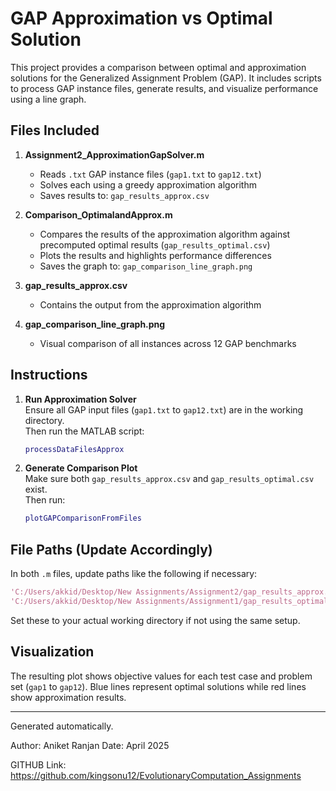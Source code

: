 
# GAP Approximation vs Optimal Solution

This project provides a comparison between optimal and approximation solutions for the Generalized Assignment Problem (GAP). It includes scripts to process GAP instance files, generate results, and visualize performance using a line graph.

## Files Included

1. **Assignment2_ApproximationGapSolver.m**  
   - Reads `.txt` GAP instance files (`gap1.txt` to `gap12.txt`)
   - Solves each using a greedy approximation algorithm
   - Saves results to: `gap_results_approx.csv`

2. **Comparison_OptimalandApprox.m**  
   - Compares the results of the approximation algorithm against precomputed optimal results (`gap_results_optimal.csv`)
   - Plots the results and highlights performance differences
   - Saves the graph to: `gap_comparison_line_graph.png`

3. **gap_results_approx.csv**  
   - Contains the output from the approximation algorithm

4. **gap_comparison_line_graph.png**  
   - Visual comparison of all instances across 12 GAP benchmarks

## Instructions

1. **Run Approximation Solver**  
   Ensure all GAP input files (`gap1.txt` to `gap12.txt`) are in the working directory.  
   Then run the MATLAB script:
   ```matlab
   processDataFilesApprox
   ```

2. **Generate Comparison Plot**  
   Make sure both `gap_results_approx.csv` and `gap_results_optimal.csv` exist.  
   Then run:
   ```matlab
   plotGAPComparisonFromFiles
   ```

## File Paths (Update Accordingly)

In both `.m` files, update paths like the following if necessary:
```matlab
'C:/Users/akkid/Desktop/New Assignments/Assignment2/gap_results_approx.csv'
'C:/Users/akkid/Desktop/New Assignments/Assignment1/gap_results_optimal.csv'
```

Set these to your actual working directory if not using the same setup.

## Visualization

The resulting plot shows objective values for each test case and problem set (`gap1` to `gap12`). Blue lines represent optimal solutions while red lines show approximation results.

---
Generated automatically.

Author: Aniket Ranjan
Date: April 2025

GITHUB Link: https://github.com/kingsonu12/EvolutionaryComputation_Assignments
